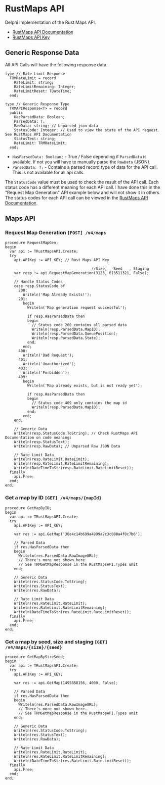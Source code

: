 # RustMaps API

Delphi Implementation of the Rust Maps API.

* [RustMaps API Documentation](https://api.rustmaps.com/docs/index.html?url=/swagger/v4-public/swagger.json#/)
* [RustMaps API Key](https://rustmaps.com/dashboard)

## Generic Response Data

All API Calls will have the following response data.

```delphi
type // Rate Limit Response
  TRMRateLimit = record
    RateLimit: string;
    RateLimitRemaining: Integer;
    RateLimitReset: TDateTime;
  end;

type // Generic Response Type
  TRMAPIResponse<T> = record
  public
    HasParsedData: Boolean;
    ParsedData: T;
    RawData: string; // Unparsed json data
    StatusCode: Integer; // Used to view the state of the API request. See RustMaps API Documentation
    StatusText: string;
    RateLimit: TRMRateLimit;
  end;
```

* `HasParsedData: Boolean;` - True / False depending if `ParsedData` is available. If not you will have to manually parse the `RawData` (JSON).
* `ParsedData: T;` - Contains a parsed record type of data for the API call. This is not available for all api calls.

The `StatusCode` value must be used to check the result of the API call. Each status code has a different meaning for each API call. I have done this in the "Request Map Generation" API example below and will not show it in others. The status codes for each API call can be viewed in the [RustMaps API Documentation](https://api.rustmaps.com/docs/index.html?url=/swagger/v4-public/swagger.json#/).

## Maps API

### Request Map Generation `[POST] /v4/maps`

```delphi
procedure RequestMapGen;
begin
  var api := TRustMapsAPI.Create;
  try
    api.APIKey := API_KEY; // Rust Maps API Key

                                       //Size,   Seed   , Staging
    var resp := api.RequestMapGeneration(3123, 613511321, False);

    // Handle Status Codes
    case resp.StatusCode of
      200:
        Writeln('Map Already Exists!');
      201:
        begin
          Writeln('Map generation request successful');

          if resp.HasParsedData then
          begin
            // Status code 200 contains all parsed data
            Writeln(resp.ParsedData.MapID);
            Writeln(resp.ParsedData.QueuePosition);
            Writeln(resp.ParsedData.State);
          end;
        end;
      400:
        Writeln('Bad Request');
      401:
        Writeln('Unauthorized');
      403:
        Writeln('Forbidden');
      409:
        begin
          Writeln('Map already exists, but is not ready yet');

          if resp.HasParsedData then
          begin
            // Status code 409 only contains the map id
            Writeln(resp.ParsedData.MapID);
          end;
        end;
    end;

    // Generic Data
    Writeln(resp.StatusCode.ToString); // Check RustMaps API Documentation on code meanings
    Writeln(resp.StatusText);
    Writeln(resp.RawData); // Unparsed Raw JSON Data

    // Rate Limit Data
    Writeln(resp.RateLimit.RateLimit);
    Writeln(resp.RateLimit.RateLimitRemaining);
    Writeln(DateTimeToStr(resp.RateLimit.RateLimitReset));
  finally
    api.Free;
  end;
end;
```

### Get a map by ID `[GET] /v4/maps/{mapId}`

```delphi
procedure GetMapByID;
begin
  var api := TRustMapsAPI.Create;
  try
    api.APIKey := API_KEY;

    var res := api.GetMap('30e4c14b699a4999a2c3c088a4f0c7b6');

    // Parsed Data
    if res.HasParsedData then
    begin
      Writeln(res.ParsedData.RawImageURL);
      // There's more not shown here.
      // See TRMGetMapResponse in the RustMapsAPI.Types unit
    end;

    // Generic Data
    Writeln(res.StatusCode.ToString);
    Writeln(res.StatusText);
    Writeln(res.RawData);

    // Rate Limit Data
    Writeln(res.RateLimit.RateLimit);
    Writeln(res.RateLimit.RateLimitRemaining);
    Writeln(DateTimeToStr(res.RateLimit.RateLimitReset));
  finally
    api.Free;
  end;
end;
```

### Get a map by seed, size and staging `[GET] /v4/maps/{size}/{seed}`

```delphi
procedure GetMapBySizeSeed;
begin
  var api := TRustMapsAPI.Create;
  try
    api.APIKey := API_KEY;

    var res := api.GetMap(1495858156, 4000, False);

    // Parsed Data
    if res.HasParsedData then
    begin
      Writeln(res.ParsedData.RawImageURL);
      // There's more not shown here.
      // See TRMGetMapResponse in the RustMapsAPI.Types unit
    end;

    // Generic Data
    Writeln(res.StatusCode.ToString);
    Writeln(res.StatusText);
    Writeln(res.RawData);

    // Rate Limit Data
    Writeln(res.RateLimit.RateLimit);
    Writeln(res.RateLimit.RateLimitRemaining);
    Writeln(DateTimeToStr(res.RateLimit.RateLimitReset));
  finally
    api.Free;
  end;
end;
```
